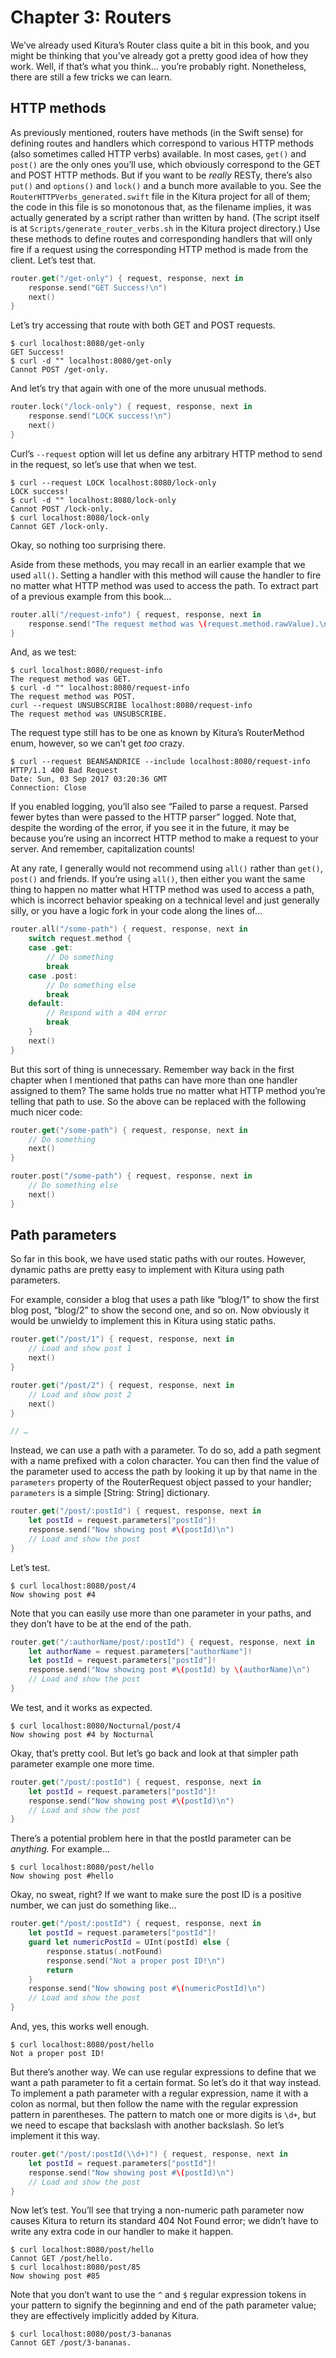 # Chapter 3: Routers

We’ve already used Kitura’s Router class quite a bit in this book, and you might be thinking that you’ve already got a pretty good idea of how they work. Well, if that’s what you think… you’re probably right. Nonetheless, there are still a few tricks we can learn.

## HTTP methods

As previously mentioned, routers have methods (in the Swift sense) for defining routes and handlers which correspond to various HTTP methods (also sometimes called HTTP verbs) available. In most cases, `get()` and `post()` are the only ones you’ll use, which obviously correspond to the GET and POST HTTP methods. But if you want to be *really* RESTy, there’s also `put()` and `options()` and `lock()` and a bunch more available to you. See the `RouterHTTPVerbs_generated.swift` file in the Kitura project for all of them; the code in this file is so monotonous that, as the filename implies, it was actually generated by a script rather than written by hand. (The script itself is at `Scripts/generate_router_verbs.sh` in the Kitura project directory.) Use these methods to define routes and corresponding handlers that will only fire if a request using the corresponding HTTP method is made from the client. Let’s test that.

```swift
router.get("/get-only") { request, response, next in
    response.send("GET Success!\n")
    next()
}
```

Let’s try accessing that route with both GET and POST requests.

    $ curl localhost:8080/get-only
    GET Success!
    $ curl -d "" localhost:8080/get-only
    Cannot POST /get-only.

And let’s try that again with one of the more unusual methods.
    
```swift
router.lock("/lock-only") { request, response, next in
    response.send("LOCK success!\n")
    next()
}
```

Curl’s `--request` option will let us define any arbitrary HTTP method to send in the request, so let’s use that when we test.

    $ curl --request LOCK localhost:8080/lock-only
    LOCK success!
    $ curl -d "" localhost:8080/lock-only
    Cannot POST /lock-only.
    $ curl localhost:8080/lock-only
    Cannot GET /lock-only.

Okay, so nothing too surprising there.

Aside from these methods, you may recall in an earlier example that we used `all()`. Setting a handler with this method will cause the handler to fire no matter what HTTP method was used to access the path. To extract part of a previous example from this book…

```swift
router.all("/request-info") { request, response, next in
    response.send("The request method was \(request.method.rawValue).\n")
}
```

And, as we test:

    $ curl localhost:8080/request-info
    The request method was GET.
    $ curl -d "" localhost:8080/request-info
    The request method was POST.
    curl --request UNSUBSCRIBE localhost:8080/request-info
    The request method was UNSUBSCRIBE.

The request type still has to be one as known by Kitura’s RouterMethod enum, however, so we can’t get *too* crazy.

    $ curl --request BEANSANDRICE --include localhost:8080/request-info
    HTTP/1.1 400 Bad Request
    Date: Sun, 03 Sep 2017 03:20:36 GMT
    Connection: Close

If you enabled logging, you’ll also see “Failed to parse a request. Parsed fewer bytes than were passed to the HTTP parser” logged. Note that, despite the wording of the error, if you see it in the future, it may be because you’re using an incorrect HTTP method to make a request to your server. And remember, capitalization counts!

At any rate, I generally would not recommend using `all()` rather than `get()`, `post()` and friends. If you’re using `all()`, then either you want the same thing to happen no matter what HTTP method was used to access a path, which is incorrect behavior speaking on a technical level and just generally silly, or you have a logic fork in your code along the lines of…

```swift
router.all("/some-path") { request, response, next in
    switch request.method {
    case .get:
        // Do something
        break
    case .post:
        // Do something else
        break
    default:
        // Respond with a 404 error
        break
    }
    next()
}
```

But this sort of thing is unnecessary. Remember way back in the first chapter when I mentioned that paths can have more than one handler assigned to them? The same holds true no matter what HTTP method you’re telling that path to use. So the above can be replaced with the following much nicer code:

```swift
router.get("/some-path") { request, response, next in
    // Do something
    next()
}

router.post("/some-path") { request, response, next in
    // Do something else
    next()
}
```

## Path parameters

So far in this book, we have used static paths with our routes. However, dynamic paths are pretty easy to implement with Kitura using path parameters.

For example, consider a blog that uses a path like “blog/1” to show the first blog post, “blog/2” to show the second one, and so on. Now obviously it would be unwieldy to implement this in Kitura using static paths.

```swift
router.get("/post/1") { request, response, next in
    // Load and show post 1
    next()
}

router.get("/post/2") { request, response, next in
    // Load and show post 2
    next()
}

// …
```

Instead, we can use a path with a parameter. To do so, add a path segment with a name prefixed with a colon character. You can then find the value of the parameter used to access the path by looking it up by that name in the `parameters` property of the RouterRequest object passed to your handler; `parameters` is a simple [String: String] dictionary.

```swift
router.get("/post/:postId") { request, response, next in
    let postId = request.parameters["postId"]!
    response.send("Now showing post #\(postId)\n")
    // Load and show the post
}
```

Let’s test.

    $ curl localhost:8080/post/4
    Now showing post #4

Note that you can easily use more than one parameter in your paths, and they don’t have to be at the end of the path.

```swift
router.get("/:authorName/post/:postId") { request, response, next in
    let authorName = request.parameters["authorName"]!
    let postId = request.parameters["postId"]!
    response.send("Now showing post #\(postId) by \(authorName)\n")
    // Load and show the post
}
```

We test, and it works as expected.

    $ curl localhost:8080/Nocturnal/post/4
    Now showing post #4 by Nocturnal

Okay, that’s pretty cool. But let’s go back and look at that simpler path parameter example one more time.

```swift
router.get("/post/:postId") { request, response, next in
    let postId = request.parameters["postId"]!
    response.send("Now showing post #\(postId)\n")
    // Load and show the post
}
```

There’s a potential problem here in that the postId parameter can be *anything.* For example…

    $ curl localhost:8080/post/hello
    Now showing post #hello

Okay, no sweat, right? If we want to make sure the post ID is a positive number, we can just do something like…

```swift
router.get("/post/:postId") { request, response, next in
    let postId = request.parameters["postId"]!
    guard let numericPostId = UInt(postId) else {
        response.status(.notFound)
        response.send("Not a proper post ID!\n")
        return
    }
    response.send("Now showing post #\(numericPostId)\n")
    // Load and show the post
}
```

And, yes, this works well enough.

    $ curl localhost:8080/post/hello
    Not a proper post ID!

But there’s another way. We can use regular expressions to define that we want a path parameter to fit a certain format. So let’s do it that way instead. To implement a path parameter with a regular expression, name it with a colon as normal, but then follow the name with the regular expression pattern in parentheses. The pattern to match one or more digits is `\d+`, but we need to escape that backslash with another backslash. So let’s implement it this way.

```swift
router.get("/post/:postId(\\d+)") { request, response, next in
    let postId = request.parameters["postId"]!
    response.send("Now showing post #\(postId)\n")
    // Load and show the post
}
```

Now let’s test. You’ll see that trying a non-numeric path parameter now causes Kitura to return its standard 404 Not Found error; we didn’t have to write any extra code in our handler to make it happen.

    $ curl localhost:8080/post/hello
    Cannot GET /post/hello.
    $ curl localhost:8080/post/85
    Now showing post #85

Note that you don’t want to use the `^` and `$` regular expression tokens in your pattern to signify the beginning and end of the path parameter value; they are effectively implicitly added by Kitura.

    $ curl localhost:8080/post/3-bananas
    Cannot GET /post/3-bananas.
